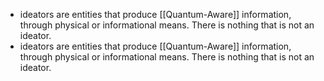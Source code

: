 - ideators are entities that produce [[Quantum-Aware]] information, through physical or informational means. There is nothing that is not an ideator.
- ideators are entities that produce [[Quantum-Aware]] information, through physical or informational means. There is nothing that is not an ideator.